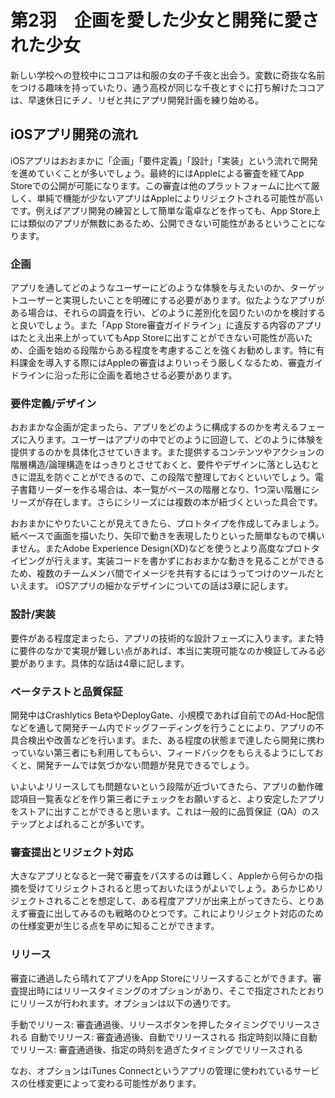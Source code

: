 # 第2羽　企画を愛した少女と開発に愛された少女

新しい学校への登校中にココアは和服の女の子千夜と出会う。変数に奇抜な名前をつける趣味を持っていたり、通う高校が同じな千夜とすぐに打ち解けたココアは、早速休日にチノ、リゼと共にアプリ開発計画を練り始める。

## iOSアプリ開発の流れ

iOSアプリはおおまかに「企画」「要件定義」「設計」「実装」という流れで開発を進めていくことが多いでしょう。最終的にはAppleによる審査を経てApp Storeでの公開が可能になります。この審査は他のプラットフォームに比べて厳しく、単純で機能が少ないアプリはAppleによりリジェクトされる可能性が高いです。例えばアプリ開発の練習として簡単な電卓などを作っても、App Store上には類似のアプリが無数にあるため、公開できない可能性があるということになります。

### 企画

アプリを通してどのようなユーザーにどのような体験を与えたいのか、ターゲットユーザーと実現したいことを明確にする必要があります。似たようなアプリがある場合は、それらの調査を行い、どのように差別化を図りたいのかを検討すると良いでしょう。また「App Store審査ガイドライン」に違反する内容のアプリはたとえ出来上がっていてもApp Storeに出すことができない可能性が高いため、企画を始める段階からある程度を考慮することを強くお勧めします。特に有料課金を導入する際にはAppleの審査はよりいっそう厳しくなるため、審査ガイドラインに沿った形に企画を着地させる必要があります。

### 要件定義/デザイン

おおまかな企画が定まったら、アプリをどのように構成するのかを考えるフェーズに入ります。ユーザーはアプリの中でどのように回遊して、どのように体験を提供するのかを具体化させていきます。また提供するコンテンツやアクションの階層構造/論理構造をはっきりとさせておくと、要件やデザインに落とし込むときに混乱を防ぐことができるので、この段階で整理しておくといいでしょう。電子書籍リーダーを作る場合は、本一覧がベースの階層となり、1つ深い階層にシリーズが存在します。さらにシリーズには複数の本が紐づくといった具合です。

おおまかにやりたいことが見えてきたら、プロトタイプを作成してみましょう。紙ベースで画面を描いたり、矢印で動きを表現したりといった簡単なもので構いません。またAdobe Experience Design(XD)などを使うとより高度なプロトタイピングが行えます。実装コードを書かずにおおまかな動きを見ることができるため、複数のチームメンバ間でイメージを共有するにはうってつけのツールだといえます。
iOSアプリの細かなデザインについての話は3章に記します。

### 設計/実装

要件がある程度定まったら、アプリの技術的な設計フェーズに入ります。また特に要件のなかで実現が難しい点があれば、本当に実現可能なのか検証してみる必要があります。具体的な話は4章に記します。

### ベータテストと品質保証

開発中はCrashlytics BetaやDeployGate、小規模であれば自前でのAd-Hoc配信などを通して開発チーム内でドッグフーディングを行うことにより、アプリの不具合検出や改善などを行います。また、ある程度の状態まで達したら開発に携わっていない第三者にも利用してもらい、フィードバックをもらえるようにしておくと、開発チームでは気づかない問題が発見できるでしょう。

いよいよリリースしても問題ないという段階が近づいてきたら、アプリの動作確認項目一覧表などを作り第三者にチェックをお願いすると、より安定したアプリをストアに出すことができると思います。これは一般的に品質保証（QA）のステップとよばれることが多いです。

### 審査提出とリジェクト対応

大きなアプリとなると一発で審査をパスするのは難しく、Appleから何らかの指摘を受けてリジェクトされると思っておいたほうがよいでしょう。あらかじめリジェクトされることを想定して、ある程度アプリが出来上がってきたら、とりあえず審査に出してみるのも戦略のひとつです。これによりリジェクト対応のための仕様変更が生じる点を早めに知ることができます。

### リリース

審査に通過したら晴れてアプリをApp Storeにリリースすることができます。審査提出時にはリリースタイミングのオプションがあり、そこで指定されたとおりにリリースが行われます。オプションは以下の通りです。

手動でリリース: 審査通過後、リリースボタンを押したタイミングでリリースされる
自動でリリース: 審査通過後、自動でリリースされる
指定時刻以降に自動でリリース: 審査通過後、指定の時刻を過ぎたタイミングでリリースされる

なお、オプションはiTunes Connectというアプリの管理に使われているサービスの仕様変更によって変わる可能性があります。
